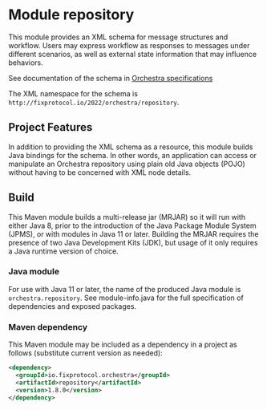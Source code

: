 # Module repository

This module provides an XML schema for message structures and workflow. Users may express workflow as responses to messages under different scenarios, as well as external state information that may influence behaviors.

See documentation of the schema in [Orchestra specifications](https://github.com/FIXTradingCommunity/fix-orchestra-spec/tree/master/v1-0-DRAFT)

The XML namespace for the schema is `http://fixprotocol.io/2022/orchestra/repository`.

## Project Features

In addition to providing the XML schema as a resource, this module builds Java bindings for the schema. In other words, an application can access or manipulate an Orchestra repository using plain old Java objects (POJO) without having to be concerned with XML node details.

## Build

This Maven module builds a multi-release jar (MRJAR) so it will run with either Java 8, prior to the introduction of the Java Package Module System (JPMS), or with modules in Java 11 or later. Building the MRJAR requires the presence of two Java Development Kits (JDK), but usage of it only requires a Java runtime version of choice.

### Java module

For use with Java 11 or later, the name of the produced Java module is `orchestra.repository`. See module-info.java for the full specification of dependencies and exposed packages.

### Maven dependency

This Maven module may be included as a dependency in a project as follows (substitute current version as needed):

```xml
<dependency>
  <groupId>io.fixprotocol.orchestra</groupId>
  <artifactId>repository</artifactId>
  <version>1.8.0</version>
</dependency>
```
